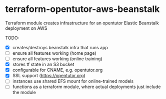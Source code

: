 # terraform-opentutor-aws-beanstalk

Terraform module creates infrastructure for an opentutor Elastic Beanstalk deployment on AWS

TODO:

 - [x] creates/destroys beanstalk infra that runs app
 - [ ] ensure all features working (home page)
 - [ ] ensure all features working (online training)
 - [x] stores tf state in an S3 bucket
 - [x] configurable for CNAME, e.g. opentutor.org
 - [x] SSL support (https://opentutor.org)
 - [ ] instances use shared EFS mount for online-trained models
 - [ ] functions as a terraform module, where actual deployments just include the module